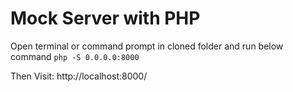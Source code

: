 # Mock Server with PHP

Open terminal or command prompt in cloned folder and run below command
`php -S 0.0.0.0:8000`

Then Visit: http://localhost:8000/
